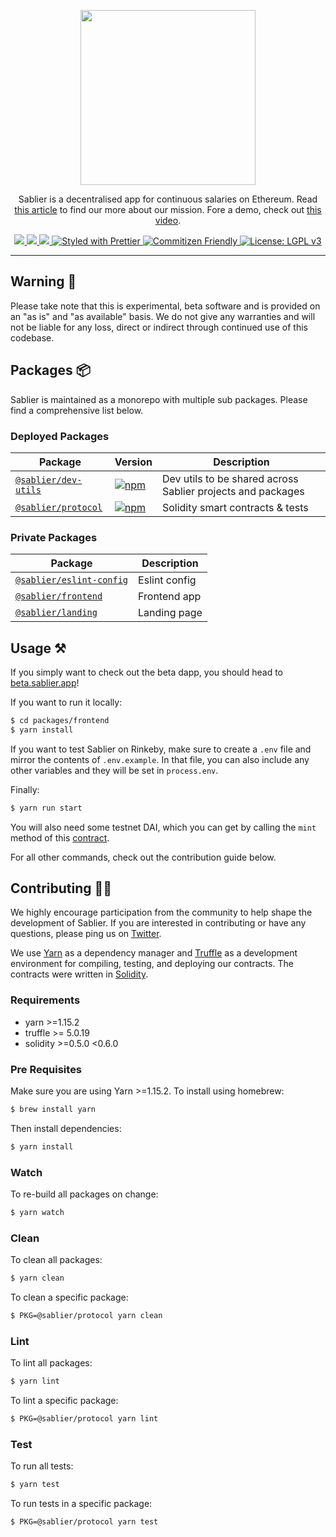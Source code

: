<p align="center"><img src="https://i.imgur.com/q6UHTt1.png" width="280px"/></p>

<p align="center">Sablier is a decentralised app for continuous salaries on Ethereum. Read <a href="https://medium.com/sablier-app/introducing-sablier-continuous-payments-on-ethereum-c2bf04446d31" target="_blank">this article</a> to find our more about our mission. Fore a demo, check out <a href="https://www.youtube.com/watch?v=2onYeCwAY3c" target="_blank">this video</a>.</p>

<p align="center">
  <a href="https://app.netlify.com/sites/infallible-visvesvaraya-6d594e/deploys" alt="Netlify">
    <img src="https://api.netlify.com/api/v1/badges/7a05c307-d1c2-43c0-b914-691dc1fa3104/deploy-status">
  </a>
  <a href="https://circleci.com/gh/sablierhq/sablier" alt="CircleCI">
    <img src="https://circleci.com/gh/sablierhq/sablier.svg?style=svg">
  </a>
  <a href="https://codecov.io/gh/sablierhq/sablier">
    <img src="https://codecov.io/gh/sablierhq/sablier/branch/develop/graph/badge.svg" />
  </a>
  <a href="https://prettier.io">
    <img src="https://img.shields.io/badge/code_style-prettier-ff69b4.svg" alt="Styled with Prettier">
  </a>
  <a href="http://commitizen.github.io/cz-cli/">
    <img src="https://img.shields.io/badge/commitizen-friendly-brightgreen.svg" alt="Commitizen Friendly">
  </a>
  <a href="https://www.gnu.org/licenses/lgpl-3.0">
    <img src="https://img.shields.io/badge/License-LGPL%20v3-008033.svg" alt="License: LGPL v3">
  </a>
</p>

---

## Warning :rotating_light:

Please take note that this is experimental, beta software and is provided on an "as is" and "as available" basis. We do
not give any warranties and will not be liable for any loss, direct or indirect through continued use of this codebase.

## Packages :package:

Sablier is maintained as a monorepo with multiple sub packages. Please find a comprehensive list below.

### Deployed Packages

| Package                                     | Version                                                                                                         | Description                                                 |
| ------------------------------------------- | --------------------------------------------------------------------------------------------------------------- | ----------------------------------------------------------- |
| [`@sablier/dev-utils`](/packages/dev-utils) | [![npm](https://img.shields.io/npm/v/@sablier/dev-utils.svg)](https://www.npmjs.com/package/@sablier/dev-utils) | Dev utils to be shared across Sablier projects and packages |
| [`@sablier/protocol`](/packages/protocol)   | [![npm](https://img.shields.io/npm/v/@sablier/protocol.svg)](https://www.npmjs.com/package/@sablier/protocol)   | Solidity smart contracts & tests                            |

### Private Packages

| Package                                             | Description   |
| --------------------------------------------------- | ------------- |
| [`@sablier/eslint-config`](/packages/eslint-config) | Eslint config |
| [`@sablier/frontend`](/packages/frontend)           | Frontend app  |
| [`@sablier/landing`](/packages/landing)             | Landing page  |

## Usage :hammer_and_pick:

If you simply want to check out the beta dapp, you should head to [beta.sablier.app](https://beta.sablier.app)!

If you want to run it locally:

```bash
$ cd packages/frontend
$ yarn install
```

If you want to test Sablier on Rinkeby, make sure to create a `.env` file and mirror the contents of
`.env.example`. In that file, you can also include any other variables and they will be set in `process.env`.

Finally:

```bash
$ yarn run start
```

You will also need some testnet DAI, which you can get by calling the `mint` method of this [contract](https://rinkeby.etherscan.io/address/0x8ad3aa5d5ff084307d28c8f514d7a193b2bfe725/).

For all other commands, check out the contribution guide below.

## Contributing :raising_hand_woman:

We highly encourage participation from the community to help shape the development of Sablier. If you are interested in
contributing or have any questions, please ping us on [Twitter](https://twitter.com/SablierHQ).

We use [Yarn](https://yarnpkg.com/) as a dependency manager and [Truffle](https://github.com/trufflesuite/truffle)
as a development environment for compiling, testing, and deploying our contracts. The contracts were written in [Solidity](https://github.com/ethereum/solidity).

### Requirements

- yarn >=1.15.2
- truffle >= 5.0.19
- solidity >=0.5.0 <0.6.0

### Pre Requisites

Make sure you are using Yarn >=1.15.2. To install using homebrew:

```bash
$ brew install yarn
```

Then install dependencies:

```bash
$ yarn install
```

### Watch

To re-build all packages on change:

```bash
$ yarn watch
```

### Clean

To clean all packages:

```bash
$ yarn clean
```

To clean a specific package:

```bash
$ PKG=@sablier/protocol yarn clean
```

### Lint

To lint all packages:

```bash
$ yarn lint
```

To lint a specific package:

```bash
$ PKG=@sablier/protocol yarn lint
```

### Test

To run all tests:

```bash
$ yarn test
```

To run tests in a specific package:

```bash
$ PKG=@sablier/protocol yarn test
```
